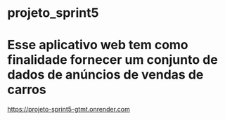 # projeto_sprint5
# Esse aplicativo web tem como finalidade fornecer um conjunto de dados de anúncios de vendas de carros

https://projeto-sprint5-gtmt.onrender.com

